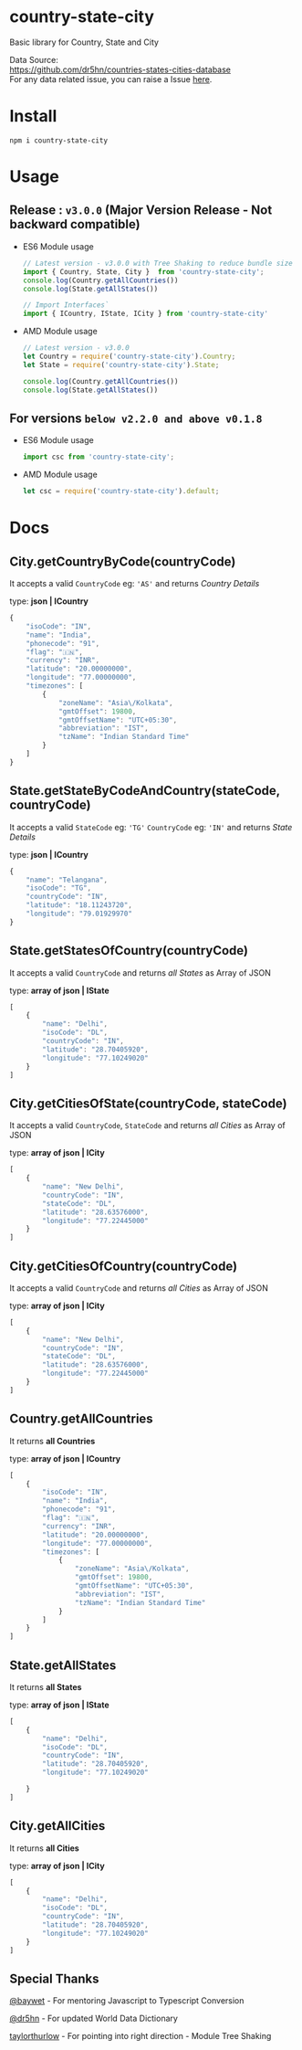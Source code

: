 country-state-city
==============================
Basic library for Country, State and City

Data Source:<br>
https://github.com/dr5hn/countries-states-cities-database<br>
For any data related issue, you can raise a Issue [here](https://github.com/dr5hn/countries-states-cities-database/issues/new).

# Install
`npm i country-state-city`

# Usage

## Release : `v3.0.0` (Major Version Release - Not backward compatible)
  - ES6 Module usage
   
     ```js
	// Latest version - v3.0.0 with Tree Shaking to reduce bundle size
	import { Country, State, City }  from 'country-state-city';
	console.log(Country.getAllCountries())
	console.log(State.getAllStates())

     // Import Interfaces`
	 import { ICountry, IState, ICity } from 'country-state-city'
	 
     ```
  - AMD Module usage
  
    ```js
	// Latest version - v3.0.0
	let Country = require('country-state-city').Country;
	let State = require('country-state-city').State;

	console.log(Country.getAllCountries())
	console.log(State.getAllStates())

    ```


## For versions `below v2.2.0 and above v0.1.8`

  - ES6 Module usage
   
     ```js
     import csc from 'country-state-city';
     ```

  - AMD Module usage
  
    ```js
    let csc = require('country-state-city').default;
    ```

# Docs

City.getCountryByCode(countryCode)
---------------

It accepts a valid `CountryCode` eg: `'AS'` and   returns *Country Details*

type: **json | ICountry**

```js
{
	"isoCode": "IN",
	"name": "India",
	"phonecode": "91",
	"flag": "🇮🇳",
	"currency": "INR",
	"latitude": "20.00000000",
	"longitude": "77.00000000",
	"timezones": [
		{
			"zoneName": "Asia\/Kolkata",
			"gmtOffset": 19800,
			"gmtOffsetName": "UTC+05:30",
			"abbreviation": "IST",
			"tzName": "Indian Standard Time"
		}
	]
}
```

State.getStateByCodeAndCountry(stateCode, countryCode)
---------------

It accepts a valid `StateCode` eg: `'TG'` `CountryCode` eg: `'IN'` and   returns *State Details*

type: **json | ICountry**

```js
{
	"name": "Telangana",
	"isoCode": "TG",
	"countryCode": "IN",
	"latitude": "18.11243720",
	"longitude": "79.01929970"
}
```

State.getStatesOfCountry(countryCode)
---------------

It accepts a valid `CountryCode` and returns *all States* as Array of JSON

type: **array of json | IState**

```js
[
	{
		"name": "Delhi",
		"isoCode": "DL",
		"countryCode": "IN",
		"latitude": "28.70405920",
		"longitude": "77.10249020"
	}
]

```
City.getCitiesOfState(countryCode, stateCode)
---------------

It accepts a valid `CountryCode`, `StateCode` and returns *all Cities* as Array of JSON

type: **array of json | ICity**

```js
[
	{
		"name": "New Delhi",
		"countryCode": "IN",
		"stateCode": "DL",
		"latitude": "28.63576000",
		"longitude": "77.22445000"
	}
]

```

City.getCitiesOfCountry(countryCode)
---------------

It accepts a valid `CountryCode` and returns *all Cities* as Array of JSON

type: **array of json | ICity**

```js
[
	{
		"name": "New Delhi",
		"countryCode": "IN",
		"stateCode": "DL",
		"latitude": "28.63576000",
		"longitude": "77.22445000"
	}
]

```

Country.getAllCountries
---------------
It returns **all Countries**

type: **array of json | ICountry**

```js
[
	{
		"isoCode": "IN",
		"name": "India",
		"phonecode": "91",
		"flag": "🇮🇳",
		"currency": "INR",
		"latitude": "20.00000000",
		"longitude": "77.00000000",
		"timezones": [
			{
				"zoneName": "Asia\/Kolkata",
				"gmtOffset": 19800,
				"gmtOffsetName": "UTC+05:30",
				"abbreviation": "IST",
				"tzName": "Indian Standard Time"
			}
		]
	}
]
```

State.getAllStates
---------------
It returns **all States**

type: **array of json | IState**

```js
[
	{
		"name": "Delhi",
		"isoCode": "DL",
		"countryCode": "IN",
		"latitude": "28.70405920",
		"longitude": "77.10249020"

	}
]
```

City.getAllCities
---------------
It returns **all Cities**

type: **array of json | ICity**

```js
[
	{
		"name": "Delhi",
		"isoCode": "DL",
		"countryCode": "IN",
		"latitude": "28.70405920",
		"longitude": "77.10249020"
	}
]
```

Special Thanks
---------------

[@baywet](https://github.com/baywet) - For mentoring Javascript to Typescript Conversion

[@dr5hn](https://github.com/dr5hn) - For updated World Data Dictionary

[taylorthurlow](https://github.com/taylorthurlow) - For pointing into right direction - Module Tree Shaking
